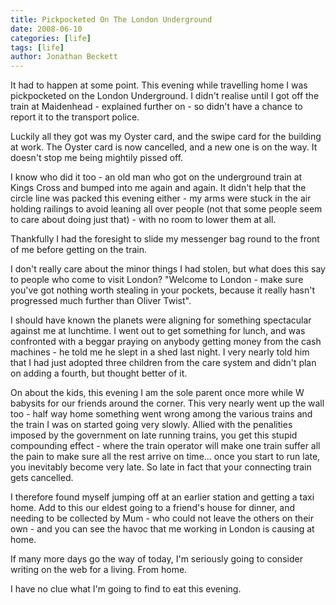 ```yaml
---
title: Pickpocketed On The London Underground
date: 2008-06-10
categories: [life]
tags: [life]
author: Jonathan Beckett
---
```


It had to happen at some point. This evening while travelling home I was pickpocketed on the London Underground. I didn't realise until I got off the train at Maidenhead - explained further on - so didn't have a chance to report it to the transport police.

Luckily all they got was my Oyster card, and the swipe card for the building at work. The Oyster card is now cancelled, and a new one is on the way. It doesn't stop me being mightily pissed off.

I know who did it too - an old man who got on the underground train at Kings Cross and bumped into me again and again. It didn't help that the circle line was packed this evening either - my arms were stuck in the air holding railings to avoid leaning all over people (not that some people seem to care about doing just that) - with no room to lower them at all.

Thankfully I had the foresight to slide my messenger bag round to the front of me before getting on the train.

I don't really care about the minor things I had stolen, but what does this say to people who come to visit London? "Welcome to London - make sure you've got nothing worth stealing in your pockets, because it really hasn't progressed much further than Oliver Twist".

I should have known the planets were aligning for something spectacular against me at lunchtime. I went out to get something for lunch, and was confronted with a beggar praying on anybody getting money from the cash machines - he told me he slept in a shed last night. I very nearly told him that I had just adopted three children from the care system and didn't plan on adding a fourth, but thought better of it.

On about the kids, this evening I am the sole parent once more while W babysits for our friends around the corner. This very nearly went up the wall too - half way home something went wrong among the various trains and the train I was on started going very slowly. Allied with the penalities imposed by the government on late running trains, you get this stupid compounding effect - where the train operator will make one train suffer all the pain to make sure all the rest arrive on time... once you start to run late, you inevitably become very late. So late in fact that your connecting train gets cancelled.

I therefore found myself jumping off at an earlier station and getting a taxi home. Add to this our eldest going to a friend's house for dinner, and needing to be collected by Mum - who could not leave the others on their own - and you can see the havoc that me working in London is causing at home.

If many more days go the way of today, I'm seriously going to consider writing on the web for a living. From home.

I have no clue what I'm going to find to eat this evening.